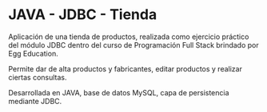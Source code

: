 # JAVA - JDBC - Tienda

Aplicación de una tienda de productos, realizada como ejercicio práctico del módulo JDBC dentro del curso de Programación Full Stack brindado por Egg Education.

Permite dar de alta productos y fabricantes, editar productos y realizar ciertas consultas.

Desarrollada en JAVA, base de datos MySQL, capa de persistencia mediante JDBC.
